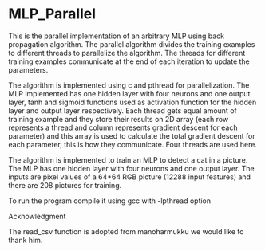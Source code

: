 # MLP_Parallel

This is the parallel implementation of an arbitrary MLP using back propagation algorithm. The parallel algorithm divides the training examples to different threads to parallelize the algorithm. The threads for different training examples communicate at the end of each iteration to update the parameters.

The algorithm is implemented using c and pthread for parallelization. The MLP implemented has one hidden layer with four neurons and one output layer, tanh and sigmoid functions used as activation function for the hidden layer and output layer respectively. Each thread gets equal amount of training example and they store their results on 2D array (each row represents a thread and column represents gradient descent for each parameter) and this array is used to calculate the total gradient descent for each parameter, this is how they communicate. Four threads are used here.

The algorithm is implemented to train an MLP to detect a cat in a picture. The MLP has one hidden layer with four neurons and one output layer. The inputs are pixel values of a 64*64 RGB picture (12288 input features) and there are 208 pictures for training.

To run the program compile it using gcc with -lpthread option

Acknowledgment

The read_csv function is adopted from manoharmukku we would like to thank him.
